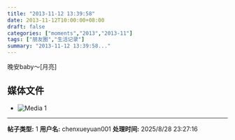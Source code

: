 ```yaml
---
title: "2013-11-12 13:39:58"
date: 2013-11-12T10:00:00+08:00
draft: false
categories: ["moments","2013","2013-11"]
tags: ["朋友圈","生活记录"]
summary: "2013-11-12 13:39:58..."
---
```


晚安baby〜[月亮]

## 媒体文件

- ![Media 1](/Moments/photos/2013-11-12/201311121339580.jpg)

---

**帖子类型:** 1
**用户名:** chenxueyuan001
**处理时间:** 2025/8/28 23:27:16